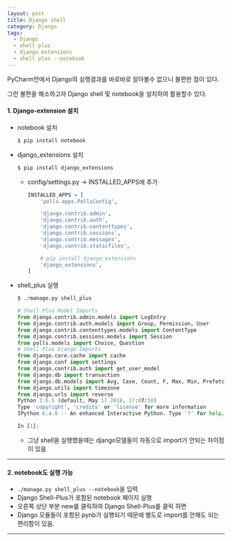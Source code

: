 ```yaml
---
layout: post
title: Django shell
category: Django
tags:
  - Django
  - shell plus
  - django extensions
  - shell plus --notebook
---
```




PyCharm안에서 Django의 실행결과를 바로바로 알아볼수 없으니 불편한 점이 있다.

그런 불편을 해소하고자 Django shell 및 notebook을 설치하여 활용할수 있다.



#### 1. Django-extension 설치

- notebook 설치

  ```python
  $ pip install notebook
  ```

- django_extensions 설치

  ```python
  $ pip install django_extensions
  ```

  - config/settings.py -> INSTALLED_APPS에 추가

    ```python
    INSTALLED_APPS = [
        'polls.apps.PollsConfig',
    
        'django.contrib.admin',
        'django.contrib.auth',
        'django.contrib.contenttypes',
        'django.contrib.sessions',
        'django.contrib.messages',
        'django.contrib.staticfiles',
    
        # pip install django_extensions
        'django_extensions',
    ]
    ```

- shell_plus 실행

  ```python
  $ ./manage.py shell_plus
  
  # Shell Plus Model Imports
  from django.contrib.admin.models import LogEntry
  from django.contrib.auth.models import Group, Permission, User
  from django.contrib.contenttypes.models import ContentType
  from django.contrib.sessions.models import Session
  from polls.models import Choice, Question
  # Shell Plus Django Imports
  from django.core.cache import cache
  from django.conf import settings
  from django.contrib.auth import get_user_model
  from django.db import transaction
  from django.db.models import Avg, Case, Count, F, Max, Min, Prefetch, Q, Sum, When, Exists, OuterRef, Subquery
  from django.utils import timezone
  from django.urls import reverse
  Python 3.6.5 (default, May 17 2018, 17:07:58) 
  Type 'copyright', 'credits' or 'license' for more information
  IPython 6.4.0 -- An enhanced Interactive Python. Type '?' for help.
  
  In [1]: 
  
  ```

  - 그냥 shell을 실행했을때는 django모델들이 자동으로 import가 안되는 차이점이 있음

---



#### 2. notebook도 실행 가능

- `./manage.py shell_plus --notebook`을 입력
- Django Shell-Plus가 포함된 notebook 페이지 실행
- 오른쪽 상단 부분 new를 클릭하여 Django Shell-Plus를 클릭 하면
- Django 모듈들이 포함된 pynb가 실행되기 때문에 별도로 import를 안해도 되는 편리함이 있음.

---




